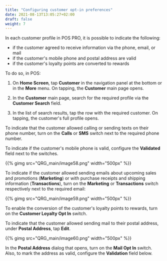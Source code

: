 ```yaml
---
title: "Configuring customer opt-in preferences"
date: 2021-08-13T13:05:27+02:00
draft: false
weight: 7
---
```


In each customer profile in POS PRO, it is possible to indicate the following:

- if the customer agreed to receive information via the phone, email, or mail
- if the customer's mobile phone and postal address are valid
- if the customer's loyalty points are converted to rewards

To do so, in POS:

1. On **Home Screen**, tap **Customer** in the navigation panel at the bottom or in the **More** menu. On tapping, the **Customer** main page opens.

2. In the **Customer** main page, search for the required profile via the **Customer Search** field.

3. In the list of search results, tap the row with the required customer. On tapping, the customer's full profile opens.

To indicate that the customer allowed calling or sending texts on their phone number, turn on the **Calls** or **SMS** switch next to the required phone number.

To indicate if the customer's mobile phone is valid, configure the **Validated** field next to the switches.

{{% gimg src="QRG_main/image58.png" width="500px" %}}

To indicate if the customer allowed sending emails about upcoming sales and promotions (**Marketing**) or with purchase receipts and shipping information (**Transactions**), turn on the **Marketing** or **Transactions** switch respectively next to the required email:

{{% gimg src="QRG_main/image59.png" width="500px" %}}

To enable the conversion of the customer's loyalty points to rewards, turn on the **Customer Loyalty Opt In** switch.

To indicate that the customer allowed sending mail to their postal address, under **Postal Address**, tap **Edit**.

{{% gimg src="QRG_main/image60.png" width="500px" %}}

In the **Postal Address** dialog that opens, turn on the **Mail Opt In** switch. Also, to mark the address as valid, configure the **Validation** field below.